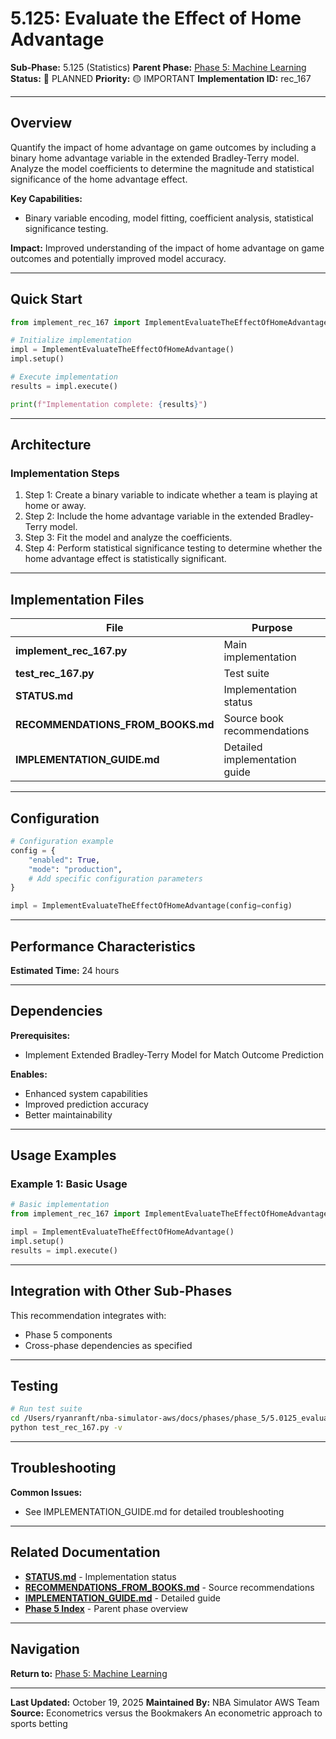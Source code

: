 # 5.125: Evaluate the Effect of Home Advantage

**Sub-Phase:** 5.125 (Statistics)
**Parent Phase:** [Phase 5: Machine Learning](../PHASE_5_INDEX.md)
**Status:** 🔵 PLANNED
**Priority:** 🟡 IMPORTANT
**Implementation ID:** rec_167

---

## Overview

Quantify the impact of home advantage on game outcomes by including a binary home advantage variable in the extended Bradley-Terry model. Analyze the model coefficients to determine the magnitude and statistical significance of the home advantage effect.

**Key Capabilities:**
- Binary variable encoding, model fitting, coefficient analysis, statistical significance testing.

**Impact:**
Improved understanding of the impact of home advantage on game outcomes and potentially improved model accuracy.

---

## Quick Start

```python
from implement_rec_167 import ImplementEvaluateTheEffectOfHomeAdvantage

# Initialize implementation
impl = ImplementEvaluateTheEffectOfHomeAdvantage()
impl.setup()

# Execute implementation
results = impl.execute()

print(f"Implementation complete: {results}")
```

---

## Architecture

### Implementation Steps

1. Step 1: Create a binary variable to indicate whether a team is playing at home or away.
2. Step 2: Include the home advantage variable in the extended Bradley-Terry model.
3. Step 3: Fit the model and analyze the coefficients.
4. Step 4: Perform statistical significance testing to determine whether the home advantage effect is statistically significant.

---

## Implementation Files

| File | Purpose |
|------|---------|
| **implement_rec_167.py** | Main implementation |
| **test_rec_167.py** | Test suite |
| **STATUS.md** | Implementation status |
| **RECOMMENDATIONS_FROM_BOOKS.md** | Source book recommendations |
| **IMPLEMENTATION_GUIDE.md** | Detailed implementation guide |

---

## Configuration

```python
# Configuration example
config = {
    "enabled": True,
    "mode": "production",
    # Add specific configuration parameters
}

impl = ImplementEvaluateTheEffectOfHomeAdvantage(config=config)
```

---

## Performance Characteristics

**Estimated Time:** 24 hours

---

## Dependencies

**Prerequisites:**
- Implement Extended Bradley-Terry Model for Match Outcome Prediction

**Enables:**
- Enhanced system capabilities
- Improved prediction accuracy
- Better maintainability

---

## Usage Examples

### Example 1: Basic Usage

```python
# Basic implementation
from implement_rec_167 import ImplementEvaluateTheEffectOfHomeAdvantage

impl = ImplementEvaluateTheEffectOfHomeAdvantage()
impl.setup()
results = impl.execute()
```

---

## Integration with Other Sub-Phases

This recommendation integrates with:
- Phase 5 components
- Cross-phase dependencies as specified

---

## Testing

```bash
# Run test suite
cd /Users/ryanranft/nba-simulator-aws/docs/phases/phase_5/5.0125_evaluate_the_effect_of_home_advantage
python test_rec_167.py -v
```

---

## Troubleshooting

**Common Issues:**
- See IMPLEMENTATION_GUIDE.md for detailed troubleshooting

---

## Related Documentation

- **[STATUS.md](STATUS.md)** - Implementation status
- **[RECOMMENDATIONS_FROM_BOOKS.md](RECOMMENDATIONS_FROM_BOOKS.md)** - Source recommendations
- **[IMPLEMENTATION_GUIDE.md](IMPLEMENTATION_GUIDE.md)** - Detailed guide
- **[Phase 5 Index](../PHASE_5_INDEX.md)** - Parent phase overview

---

## Navigation

**Return to:** [Phase 5: Machine Learning](../PHASE_5_INDEX.md)

---

**Last Updated:** October 19, 2025
**Maintained By:** NBA Simulator AWS Team
**Source:** Econometrics versus the Bookmakers An econometric approach to sports betting
